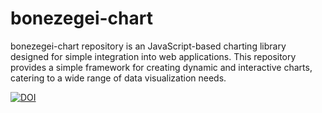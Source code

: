 # bonezegei-chart

bonezegei-chart repository is an JavaScript-based charting library designed for simple integration into web applications. This repository provides a simple framework for creating dynamic and interactive charts, catering to a wide range of data visualization needs.


[![DOI](https://zenodo.org/badge/DOI/10.5281/zenodo.14676016.svg)](https://doi.org/10.5281/zenodo.14676016)
